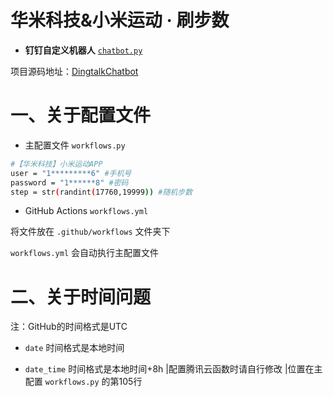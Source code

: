 # **华米科技&小米运动 · 刷步数**

* **钉钉自定义机器人** [`chatbot.py`](https://github.com/zhuifengshen/DingtalkChatbot/blob/master/dingtalkchatbot/chatbot.py)

项目源码地址：[DingtalkChatbot](https://github.com/zhuifengshen/DingtalkChatbot)

# 一、关于配置文件

* 主配置文件 `workflows.py`

```bash
#【华米科技】小米运动APP
user = "1*********6" #手机号
password = "1******8" #密码
step = str(randint(17760,19999)) #随机步数
```

* GitHub Actions `workflows.yml`

将文件放在 `.github/workflows` 文件夹下

`workflows.yml` 会自动执行主配置文件

# 二、关于时间问题

注：GitHub的时间格式是UTC

* `date` 时间格式是本地时间

* `date_time` 时间格式是本地时间+8h
|配置腾讯云函数时请自行修改
|位置在主配置 `workflows.py` 的第105行
